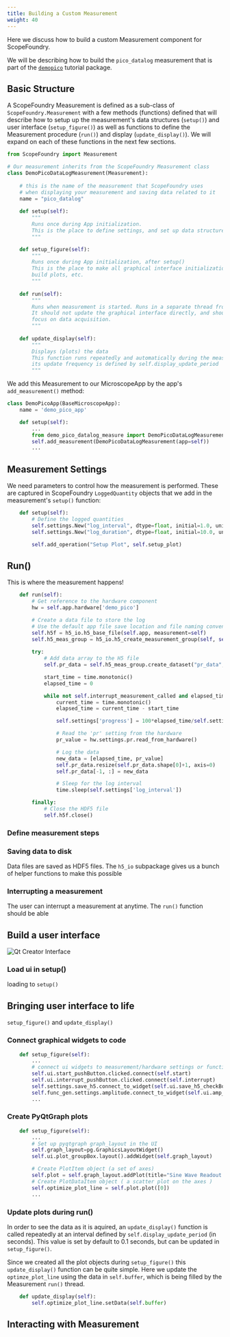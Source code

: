 ```yaml
---
title: Building a Custom Measurement
weight: 40
---
```


Here we discuss how to build a custom Measurement component for ScopeFoundry.

We will be describing how to build the `pico_datalog` measurement that is part of the [`demopico`](http://github.com/ScopeFoundry/demopico/) tutorial package.

## Basic Structure

A ScopeFoundry Measurement is defined as a sub-class of `ScopeFoundry.Measurement` with a few methods (functions) defined that will describe how to setup up the measurement's data structures (`setup()`) and user interface (`setup_figure()`) as well as functions to define the Measurement procedure (`run()`) and display (`update_display()`). We will expand on each of these functions in the next few sections.


```python
from ScopeFoundry import Measurement

# Our measurement inherits from the ScopeFoundry Measurement class
class DemoPicoDataLogMeasurement(Measurement):
    
    # this is the name of the measurement that ScopeFoundry uses 
    # when displaying your measurement and saving data related to it    
    name = "pico_datalog"
    
    def setup(self):
        """
        Runs once during App initialization.
        This is the place to define settings, and set up data structures. 
        """

    def setup_figure(self):
        """
        Runs once during App initialization, after setup()
        This is the place to make all graphical interface initializations,
        build plots, etc.
        """
    
    def run(self):
        """
        Runs when measurement is started. Runs in a separate thread from GUI.
        It should not update the graphical interface directly, and should only
        focus on data acquisition.
        """
        
    def update_display(self):
        """
        Displays (plots) the data
        This function runs repeatedly and automatically during the measurement run.
        its update frequency is defined by self.display_update_period
        """
```

We add this Measurement to our MicroscopeApp by the app's `add_measurement()` method:

```python
class DemoPicoApp(BaseMicroscopeApp):
    name = 'demo_pico_app'

    def setup(self):
        ...
        from demo_pico_datalog_measure import DemoPicoDataLogMeasurement
        self.add_measurement(DemoPicoDataLogMeasurement(app=self))
        ...
```

## Measurement Settings

We need parameters to control how the measurement is performed. These are captured in ScopeFoundry `LoggedQuantity` objects that we add in the measurement's `setup()` function:

```python
    def setup(self):
        # Define the logged quantities
        self.settings.New("log_interval", dtype=float, initial=1.0, unit='s')
        self.settings.New("log_duration", dtype=float, initial=10.0, unit='s')

        self.add_operation("Setup Plot", self.setup_plot)
```


## Run()

This is where the measurement happens!

```python
    def run(self):
        # Get reference to the hardware component
        hw = self.app.hardware['demo_pico']

        # Create a data file to store the log
        # Use the default app file save location and file naming convention
        self.h5f = h5_io.h5_base_file(self.app, measurement=self)
        self.h5_meas_group = h5_io.h5_create_measurement_group(self, self.h5f)
        
        try:
            # Add data array to the H5 file
            self.pr_data = self.h5_meas_group.create_dataset("pr_data", (0,2), maxshape=(None,2))

            start_time = time.monotonic()
            elapsed_time = 0

            while not self.interrupt_measurement_called and elapsed_time < self.settings['log_duration']:
                current_time = time.monotonic()
                elapsed_time = current_time - start_time

                self.settings['progress'] = 100*elapsed_time/self.settings['log_duration']

                # Read the 'pr' setting from the hardware
                pr_value = hw.settings.pr.read_from_hardware()

                # Log the data
                new_data = [elapsed_time, pr_value]
                self.pr_data.resize(self.pr_data.shape[0]+1, axis=0)
                self.pr_data[-1, :] = new_data

                # Sleep for the log interval
                time.sleep(self.settings['log_interval'])

        finally:
            # Close the HDF5 file
            self.h5f.close()
```

### Define measurement steps

### Saving data to disk

Data files are saved as HDF5 files. The `h5_io` subpackage gives us a bunch of helper functions to make this possible

### Interrupting a measurement

The user can interrupt a measurement at anytime. The `run()` function should be able 

## Build a user interface


![Qt Creator Interface](../qt-creator-screenshot.png)


### Load ui in setup()
 loading to `setup()`

## Bringing user interface to life

`setup_figure()` and `update_display()`

### Connect graphical widgets to code

```python
    def setup_figure(self):
        ...
        # connect ui widgets to measurement/hardware settings or functions
        self.ui.start_pushButton.clicked.connect(self.start)
        self.ui.interrupt_pushButton.clicked.connect(self.interrupt)
        self.settings.save_h5.connect_to_widget(self.ui.save_h5_checkBox)
        self.func_gen.settings.amplitude.connect_to_widget(self.ui.amp_doubleSpinBox)
        ...
```

### Create PyQtGraph plots

```python
    def setup_figure(self):
        ...        
        # Set up pyqtgraph graph_layout in the UI
        self.graph_layout=pg.GraphicsLayoutWidget()
        self.ui.plot_groupBox.layout().addWidget(self.graph_layout)

        # Create PlotItem object (a set of axes)  
        self.plot = self.graph_layout.addPlot(title="Sine Wave Readout Plot")
        # Create PlotDataItem object ( a scatter plot on the axes )
        self.optimize_plot_line = self.plot.plot([0])        
        ...
```

### Update plots during run()

In order to see the data as it is aquired, an `update_display()` function is called repeatedly at an interval defined by `self.display_update_period` (in seconds). This value is set by default to 0.1 seconds, but can be updated in `setup_figure()`. 

Since we created all the plot objects during `setup_figure()` this `update_display()` function can be quite simple. Here we update the `optimze_plot_line` using the data in `self.buffer`, which is being filled by the Measurement `run()` thread.


```python
    def update_display(self):
        self.optimize_plot_line.setData(self.buffer) 
```

## Interacting with Measurement
